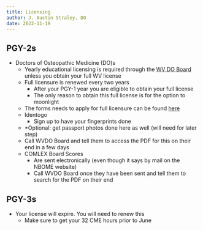 ```yaml
---
title: Licensing
author: J. Austin Straley, DO
date: 2022-11-19
---
```


## PGY-2s

- Doctors of Osteopathic Medicine (DO)s
    - Yearly educational licensing is required through the [WV DO Board][1] unless you obtain your full WV license
    - Full licensure is renewed every two years
        - After your PGY-1 year you are eligible to obtain your full license
        - The only reason to obtain this full license is for the option to moonlight
    - The forms needs to apply for full licensure can be found [here][2]
    - Identogo
        - Sign up to have your fingerprints done
    - *Optional: get passport photos done here as well (will need for later step)
    - Call WVDO Board and tell them to access the PDF for this on their end in a few days
    - COMLEX Board Scores
        - Are sent electronically (even though it says by mail on the NBOME website)
        - Call WVDO Board once they have been sent and tell them to search for the PDF on their end

## PGY-3s

- Your license will expire. You will need to renew this
    - Make sure to get your 32 CME hours prior to June

[1]: https://www.wvbdosteo.org/
[2]: https://www.wvbdosteo.org/licensing/do/app/index.asp
